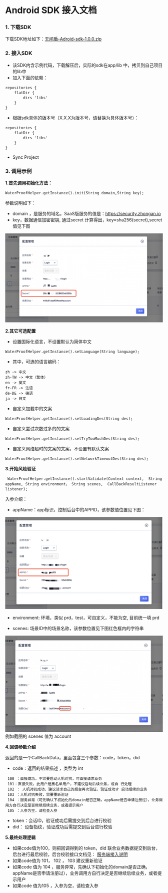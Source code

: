 # Android SDK 接入文档


### 1. 下载SDK

下载SDK地址如下：[无间盾-Adroid-sdk-1.0.0.zip](https://uiw.cn-gd.ufileos.com/无间盾-Android-sdk-1.0.0.zip)

### 2. 接入SDK

* 该SDK内含示例代码，下载解压后，实际的sdk在app/lib 中，拷贝到自己项目的lib中
* 加入下面的依赖：
```
repositories {
    flatDir {
        dirs 'libs'
    }
}
```
* 根据sdk具体的版本号（X.X.X为版本号，请替换为具体版本号）：
```
repositories {
    flatDir {
        dirs 'libs'
    }
}
```
* Sync Project

### 3. 调用示例
**1.首先调用初始化方法：**
```
WaterProofHelper.getInstance().init(String domain,String key);
```
参数说明如下：
* domain ，是服务的域名，SaaS版服务的值是：https://security.zhongan.io
*  key，数据通信加密密钥, 通过secret 计算得出，key=sha256(secret),secret值见下图
   
![](/images/appconfig-2.png)

**2.其它可选配置**
* 设置国际化语言，不设置默认为简体中文
```
WaterProofHelper.getInstance().setLanguage(String language);
```
* 其中，可选的语言编码：
 ```
 zh -> 中文
 zh-TW -> 中文（繁体）
 en -> 英文
 fr-FR -> 法语
 de-DE -> 德语
 ja -> 日文
```

* 自定义加载中的文案
 ```
 WaterProofHelper.getInstance().setLoadingDes(String des);
```

* 自定义尝试次数过多的的文案
 ```
 WaterProofHelper.getInstance().setTryTooMuchDes(String des);
```

* 自定义网络超时的文案的文案，不设置有默认文案
 ```
WaterProofHelper.getInstance().setNetworkTimeoutDes(String des);
```

**3.开始风险验证**
```
 WaterProofHelper.getInstance().startValidate(Context context,  String appName, String environment， String scenes,  CallBackResultListener listener);
```
入参介绍：
* appName：app标识，控制后台中的APPID，该参数值位置见下图：

![](/images/appconfig-1.png)

* environment: 环境，类似 prd，test，可自定义，不能为空, 目前统一填 prd

* scenes: 场景ID中的场景名称，该参数位置见下图红色框内的字符串

![](/images/appconfig-4.png)
例如截图的 scenes 值为 account

**4.回调参数介绍**

返回的是一个CallBackData，里面包含三个参数：code，token，did

* code：返回的结果描述 ，类型为 int
```
 100 ：直接成功，不需要启动人机对抗，可直接请求业务
 101：直接失败，此用户是黑名单用户，不建议启动后续业务，或自 行处理
 102 ： 人机对抗成功，建议请求自己的后台再次验证，验证成功才 启动后续的业务
 103 ：人机对抗失败，需要重新验证
 104 ：服务异常（可先确认下初始化的domain是否正确，appName是否申请注册过），业务调用方自行决定是否继续后续业务，或者提示用户
 105 ：入参为空，请检查入参
```
* token：会话ID，验证成功后需提交到后台进行校验
* did： 设备指纹，验证成功后需提交到后台进行校验

**5.最终处理逻辑**
* 如果code值为100，则把回调得到的 token，did 联合业务数据提交到后台，后台进行最后校验，后台校验接口文档见： [服务端接入说明](/uiw/operation/backend)
* 如果code值为 101， 102 ， 103 建议重新验证
* 如果code 值为 104 ，服务异常，先确认下初始化的domain是否正确，appName是否申请注册过），业务调用方自行决定是否继续后续业务，或者提示用户
* 如果code 值为105 ，入参为空，请检查入参